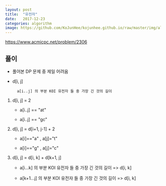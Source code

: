 ```yaml
---
layout: post
title:  "유전자"
date:   2017-12-23
categories: algorithm
image: https://github.com/KoJunHee/kojunhee.github.io/raw/master/img/algorithm.png
---
```


<https://www.acmicpc.net/problem/2306>

## 풀이

- 풀어본 DP 문제 중 제일 어려움

- d[i, j] 

		a[i..j] 의 부분 KOI 유전자 들 중 가장 긴 것의 길이
		
1. d[i, j] = 2

	- a[i..j] == "at"
	
	- a[i..j] == "gc"

2. d[i, j] = d[i+1, j-1] + 2

	- a[i]=="a" , a[j]="t"
	
	- a[i]=="g" , a[j]="c"

3. d[i, j] = d[i, k] + d[k+1, j]


	- a[i...k] 의 부분 KOI 유전자 들 중 가장 긴 것의 길이 => d[i, k]

	- a[k+1...j] 의 부분 KOI 유전자 들 중 가장 긴 것의 길이 => d[i, k]
	 



